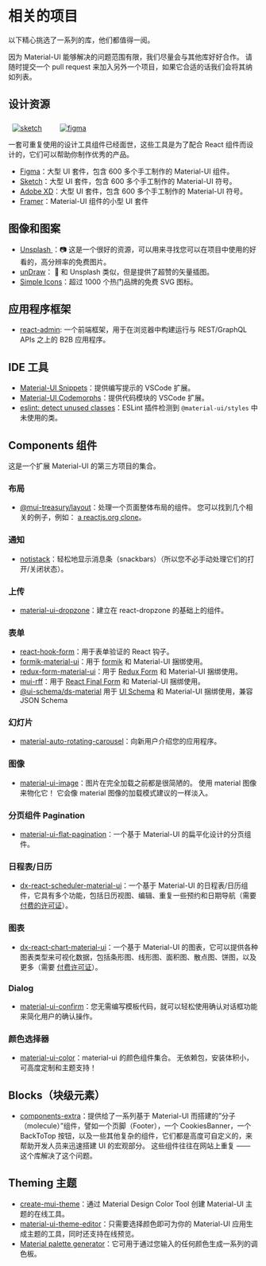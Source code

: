 # 相关的项目

<p class="description">以下精心挑选了一系列的库，他们都值得一阅。</p>

因为 Material-UI 能够解决的问题范围有限，我们尽量会与其他库好好合作。 请随时提交一个 pull request 来加入另外一个项目，如果它合适的话我们会将其纳如列表。

## 设计资源

<a href="https://material-ui.com/store/items/sketch-react/?utm_source=docs&utm_medium=referral&utm_campaign=installation-sketch" style="margin-left: 8px; margin-top: 8px; display: inline-block;"><img src="/static/images/download-sketch.svg" alt="sketch" /></a>
<a href="https://material-ui.com/store/items/figma-react/?utm_source=docs&utm_medium=referral&utm_campaign=installation-figma" style="margin-left: 32px; margin-top: 8px; display: inline-block;"><img src="/static/images/download-figma.svg" alt="figma" /></a>

一套可重复使用的设计工具组件已经面世，这些工具是为了配合 React 组件而设计的，它们可以帮助你制作优秀的产品。

- [Figma](https://material-ui.com/store/items/figma-react/?utm_source=docs&utm_medium=referral&utm_campaign=related-projects-figma)：大型 UI 套件，包含 600 多个手工制作的 Material-UI 组件。
- [Sketch](https://material-ui.com/store/items/sketch-react/?utm_source=docs&utm_medium=referral&utm_campaign=related-projects-sketch)：大型 UI 套件，包含 600 多个手工制作的 Material-UI 符号。
- [Adobe XD](https://material-ui.com/store/items/adobe-xd-react/?utm_source=docs&utm_medium=referral&utm_campaign=related-projects-adobe-xd)：大型 UI 套件，包含 600 多个手工制作的 Material-UI 符号。
- [Framer](https://packages.framer.com/package/material-ui/material-ui)：Material-UI 组件的小型 UI 套件

## 图像和图案

- [ Unsplash ](https://unsplash.com)：📷 这是一个很好的资源，可以用来寻找您可以在项目中使用的好看的，高分辨率的免费图片。
- [unDraw](https://undraw.co/)： 📐 和 Unsplash 类似，但是提供了超赞的矢量插图。
- [Simple Icons](https://simpleicons.org/)：超过 1000 个热门品牌的免费 SVG 图标。

## 应用程序框架

- [react-admin](https://github.com/marmelab/react-admin): 一个前端框架，用于在浏览器中构建运行与  REST/GraphQL APIs 之上的 B2B 应用程序。

## IDE 工具

- [Material-UI Snippets](https://marketplace.visualstudio.com/items?itemName=vscodeshift.material-ui-snippets)：提供编写提示的 VSCode 扩展。
- [Material-UI Codemorphs](https://marketplace.visualstudio.com/items?itemName=vscodeshift.material-ui-codemorphs)：提供代码模块的 VSCode 扩展。
- [eslint: detect unused classes](https://github.com/jens-ox/eslint-plugin-material-ui-unused-classes)：ESLint 插件检测到 `@material-ui/styles` 中未使用的类。

## Components 组件

这是一个扩展 Material-UI 的第三方项目的集合。

### 布局

- [@mui-treasury/layout](https://mui-treasury.com/layout)：处理一个页面整体布局的组件。 您可以找到几个相关的例子，例如： [a reactjs.org clone](https://mui-treasury.com/layout/clones/reactjs)。

### 通知

- [notistack](https://github.com/iamhosseindhv/notistack)：轻松地显示消息条（snackbars）（所以您不必手动处理它们的打开/关闭状态）。

### 上传

- [material-ui-dropzone](https://github.com/Yuvaleros/material-ui-dropzone)：建立在 react-dropzone 的基础上的组件。

### 表单

- [react-hook-form](https://react-hook-form.com/)：用于表单验证的 React 钩子。
- [formik-material-ui](https://github.com/stackworx/formik-material-ui)：用于 [formik](https://jaredpalmer.com/formik) 和 Material-UI 捆绑使用。
- [redux-form-material-ui](https://github.com/erikras/redux-form-material-ui)：用于 [Redux Form](https://redux-form.com/) 和 Material-UI 捆绑使用。
- [mui-rff](https://github.com/lookfirst/mui-rff)：用于 [React Final Form](https://final-form.org/react) 和 Material-UI 捆绑使用。
- [@ui-schema/ds-material](https://www.npmjs.com/package/@ui-schema/ds-material) 用于 [UI Schema](https://github.com/ui-schema/ui-schema) 和 Material-UI 捆绑使用，兼容 JSON Schema

### 幻灯片

- [material-auto-rotating-carousel](https://mui.wertarbyte.com/#material-auto-rotating-carousel)：向新用户介绍您的应用程序。

### 图像

- [material-ui-image](https://mui.wertarbyte.com/#material-ui-image)：图片在完全加载之前都是很简陋的。 使用 material 图像来物化它！ 它会像 material 图像的加载模式建议的一样淡入。

### 分页组件 Pagination

- [material-ui-flat-pagination](https://github.com/szmslab/material-ui-flat-pagination)：一个基于 Material-UI 的扁平化设计的分页组件。

### 日程表/日历

- [dx-react-scheduler-material-ui](https://devexpress.github.io/devextreme-reactive/react/scheduler/)：一个基于 Material-UI 的日程表/日历组件，它具有多个功能，包括日历视图、编辑、重复一些预约和日期导航（需要 [付费的许可证](https://js.devexpress.com/licensing/)）。

### 图表

- [dx-react-chart-material-ui](https://devexpress.github.io/devextreme-reactive/react/chart/)：一个基于 Material-UI 的图表，它可以提供各种图表类型来可视化数据，包括条形图、线形图、面积图、散点图、饼图，以及更多（需要 [付费许可证](https://js.devexpress.com/licensing/)）。

### Dialog

- [material-ui-confirm](https://github.com/jonatanklosko/material-ui-confirm)：您无需编写模板代码，就可以轻松使用确认对话框功能来简化用户的确认操作。

### 颜色选择器

- [material-ui-color](https://github.com/mikbry/material-ui-color)：material-ui 的颜色组件集合。 无依赖包，安装体积小，可高度定制和主题支持！

## Blocks（块级元素）

- [components-extra](https://github.com/alexandre-lelain/components-extra)：提供给了一系列基于 Material-UI 而搭建的”分子（molecule）”组件，譬如一个页脚（Footer），一个 CookiesBanner，一个 BackToTop 按钮，以及一些其他复杂的组件，它们都是高度可自定义的，来帮助开发人员来迅速搭建 UI 的宏观部分。 这些组件往往在网站上重复 —— 这个库解决了这个问题。

## Theming 主题

- [create-mui-theme](https://react-theming.github.io/create-mui-theme/)：通过 Material Design Color Tool 创建 Material-UI 主题的在线工具。
- [material-ui-theme-editor](https://in-your-saas.github.io/material-ui-theme-editor/)：只需要选择颜色即可为你的 Material-UI 应用生成主题的工具，同时还支持在线预览。
- [Material palette generator](https://material.io/inline-tools/color/)：它可用于通过您输入的任何颜色生成一系列的调色板。
